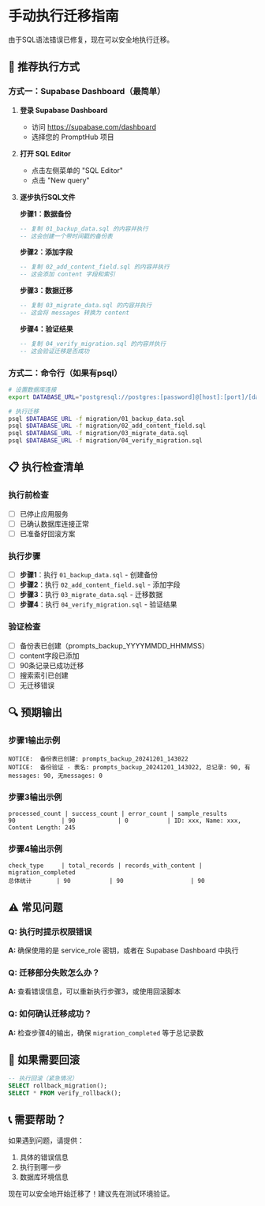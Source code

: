 # 手动执行迁移指南

由于SQL语法错误已修复，现在可以安全地执行迁移。

## 🚀 推荐执行方式

### 方式一：Supabase Dashboard（最简单）

1. **登录 Supabase Dashboard**
   - 访问 https://supabase.com/dashboard
   - 选择您的 PromptHub 项目

2. **打开 SQL Editor**
   - 点击左侧菜单的 "SQL Editor"
   - 点击 "New query"

3. **逐步执行SQL文件**

   **步骤1：数据备份**
   ```sql
   -- 复制 01_backup_data.sql 的内容并执行
   -- 这会创建一个带时间戳的备份表
   ```

   **步骤2：添加字段**
   ```sql
   -- 复制 02_add_content_field.sql 的内容并执行
   -- 这会添加 content 字段和索引
   ```

   **步骤3：数据迁移**
   ```sql
   -- 复制 03_migrate_data.sql 的内容并执行
   -- 这会将 messages 转换为 content
   ```

   **步骤4：验证结果**
   ```sql
   -- 复制 04_verify_migration.sql 的内容并执行
   -- 这会验证迁移是否成功
   ```

### 方式二：命令行（如果有psql）

```bash
# 设置数据库连接
export DATABASE_URL="postgresql://postgres:[password]@[host]:[port]/[database]"

# 执行迁移
psql $DATABASE_URL -f migration/01_backup_data.sql
psql $DATABASE_URL -f migration/02_add_content_field.sql
psql $DATABASE_URL -f migration/03_migrate_data.sql
psql $DATABASE_URL -f migration/04_verify_migration.sql
```

## 📋 执行检查清单

### 执行前检查
- [ ] 已停止应用服务
- [ ] 已确认数据库连接正常
- [ ] 已准备好回滚方案

### 执行步骤
- [ ] **步骤1**：执行 `01_backup_data.sql` - 创建备份
- [ ] **步骤2**：执行 `02_add_content_field.sql` - 添加字段
- [ ] **步骤3**：执行 `03_migrate_data.sql` - 迁移数据
- [ ] **步骤4**：执行 `04_verify_migration.sql` - 验证结果

### 验证检查
- [ ] 备份表已创建（prompts_backup_YYYYMMDD_HHMMSS）
- [ ] content字段已添加
- [ ] 90条记录已成功迁移
- [ ] 搜索索引已创建
- [ ] 无迁移错误

## 🔍 预期输出

### 步骤1输出示例
```
NOTICE:  备份表已创建: prompts_backup_20241201_143022
NOTICE:  备份验证 - 表名: prompts_backup_20241201_143022, 总记录: 90, 有messages: 90, 无messages: 0
```

### 步骤3输出示例
```
processed_count | success_count | error_count | sample_results
90             | 90            | 0           | ID: xxx, Name: xxx, Content Length: 245
```

### 步骤4输出示例
```
check_type     | total_records | records_with_content | migration_completed
总体统计       | 90           | 90                   | 90
```

## ⚠️ 常见问题

### Q: 执行时提示权限错误
**A:** 确保使用的是 service_role 密钥，或者在 Supabase Dashboard 中执行

### Q: 迁移部分失败怎么办？
**A:** 查看错误信息，可以重新执行步骤3，或使用回滚脚本

### Q: 如何确认迁移成功？
**A:** 检查步骤4的输出，确保 `migration_completed` 等于总记录数

## 🔄 如果需要回滚

```sql
-- 执行回滚（紧急情况）
SELECT rollback_migration();
SELECT * FROM verify_rollback();
```

## 📞 需要帮助？

如果遇到问题，请提供：
1. 具体的错误信息
2. 执行到哪一步
3. 数据库环境信息

现在可以安全地开始迁移了！建议先在测试环境验证。
